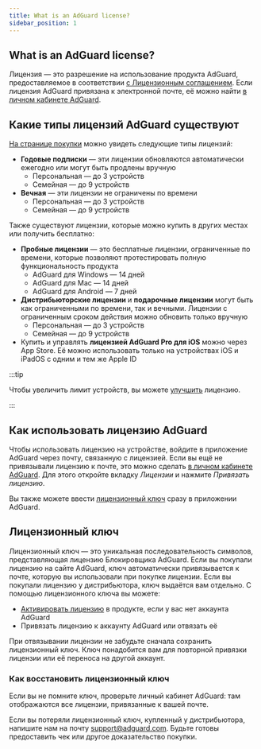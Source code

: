 ```yaml
---
title: What is an AdGuard license?
sidebar_position: 1
---
```


## What is an AdGuard license?

Лицензия — это разрешение на использование продукта AdGuard, предоставляемое в соответствии [с Лицензионным соглашением](https://adguard.com/eula.html). Если лицензия AdGuard привязана к электронной почте, её можно найти [в личном кабинете AdGuard](https://my.adguard.com/).

## Какие типы лицензий AdGuard существуют

[На странице покупки](https://adguard.com/license.html) можно увидеть следующие типы лицензий:

- **Годовые подписки** — эти лицензии обновляются автоматически ежегодно или могут быть продлены вручную
    - Персональная — до 3 устройств
    - Семейная — до 9 устройств
- **Вечная** — эти лицензии не ограничены по времени
    - Персональная — до 3 устройств
    - Семейная — до 9 устройств

Также существуют лицензии, которые можно купить в других местах или получить бесплатно:

- **Пробные лицензии** — это бесплатные лицензии, ограниченные по времени, которые позволяют протестировать полную функциональность продукта
    - AdGuard для Windows — 14 дней
    - AdGuard для Mac — 14 дней
    - AdGuard для Android — 7 дней
- **Дистрибьюторские лицензии** и **подарочные лицензии** могут быть как ограниченными по времени, так и вечными. Лицензии с ограниченным сроком действия можно обновить только вручную
    - Персональная — до 3 устройств
    - Семейная — до 9 устройств
- Купить и управлять **лицензией AdGuard Pro для iOS** можно через App Store. Её можно использовать только на устройствах iOS и iPadOS с одним и тем же Apple ID

:::tip

Чтобы увеличить лимит устройств, вы можете [улучшить](../payment-options/#upgrade) лицензию.

:::

## Как использовать лицензию AdGuard

Чтобы использовать лицензию на устройстве, войдите в приложение AdGuard через почту, связанную с лицензией. Если вы ещё не привязывали лицензию к почте, это можно сделать [в личном кабинете AdGuard](https://my.adguard.com/). Для этого откройте вкладку *Лицензии* и нажмите *Привязать лицензию*.

Вы также можете ввести [лицензионный ключ](#license-key) сразу в приложении AdGuard.

## Лицензионный ключ

Лицензионный ключ — это уникальная последовательность символов, представляющая лицензию Блокировщика AdGuard. Если вы покупали лицензию на сайте AdGuard, ключ автоматически привязывается к почте, которую вы использовали при покупке лицензии. Если вы покупали лицензию у дистрибьютора, ключ выдаётся вам отдельно. С помощью лицензионного ключа вы можете:

- [Активировать лицензию](../activation) в продукте, если у вас нет аккаунта AdGuard
- Привязать лицензию к аккаунту AdGuard или отвязать её

При отвязывании лицензии не забудьте сначала сохранить лицензионный ключ. Ключ понадобится вам для повторной привязки лицензии или её переноса на другой аккаунт.

### Как восстановить лицензионный ключ

Если вы не помните ключ, проверьте личный кабинет AdGuard: там отображаются все лицензии, привязанные к вашей почте.

Если вы потеряли лицензионный ключ, купленный у дистрибьютора, напишите нам на почту support@adguard.com. Будьте готовы предоставить чек или другое доказательство покупки.
